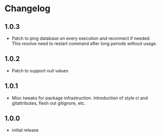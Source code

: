 # Changelog

## 1.0.3
- Patch to ping database on every execution and reconnect if needed. This resolve need to restart command after long periods without usage.

## 1.0.2
- Patch to support null values

## 1.0.1
- Misc tweaks for package infrastruction. Introduction of style ci and gitattributes, flesh out gitignore, etc.

## 1.0.0
- initial release
